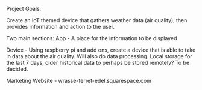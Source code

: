 Project Goals: 

Create an IoT themed device that gathers weather data (air quality), then provides information and action to the user.

Two main sections: 
App - A place for the information to be displayed

Device - Using raspberry pi and add ons, create a device that is able to take in data about the air quality. Will also do data processing. Local storage for the last 7 days, older historical data to perhaps be stored remotely? To be decided.

Marketing Website - wrasse-ferret-edel.squarespace.com
